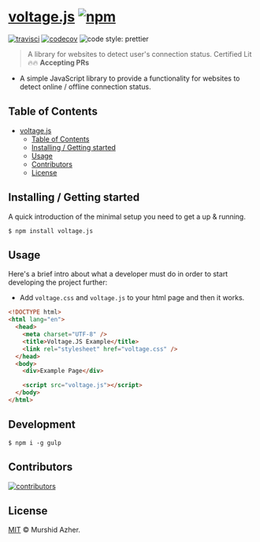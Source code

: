 # [voltage.js](https://github.com/murshidazher/voltage.js) [![npm](https://img.shields.io/npm/v/voltage.svg?label=&color=0080FF)](https://github.com/murshidazher/voltage.js/releases/latest)

[![travisci](https://img.shields.io/travis/com/murshidazher/voltage.js/master?style=flat-square)](https://travis-ci.com/)
[![codecov](https://img.shields.io/codecov/c/gh/murshidazher/voltage.js/master?logo=codecov&style=flat-square&token=L8FWILY45J)](https://codecov.io/gh/murshidazher/voltage.js)
![code style: prettier](https://img.shields.io/badge/code_style-prettier-ff69b4.svg?style=flat-square)

> A library for websites to detect user's connection status. Certified Lit 🔥🔥 **Accepting PRs**

- A simple JavaScript library to provide a functionality for websites to detect online / offline connection status.

## Table of Contents

- [voltage.js](#voltagejs-)
  - [Table of Contents](#table-of-contents)
  - [Installing / Getting started](#installing--getting-started)
  - [Usage](#usage)
  - [Contributors](#contributors)
  - [License](#license)

## Installing / Getting started

A quick introduction of the minimal setup you need to get a up & running.

```shell
$ npm install voltage.js
```

## Usage

Here's a brief intro about what a developer must do in order to start developing the project further:

- Add `voltage.css` and `voltage.js` to your html page and then it works.

```html
<!DOCTYPE html>
<html lang="en">
  <head>
    <meta charset="UTF-8" />
    <title>Voltage.JS Example</title>
    <link rel="stylesheet" href="voltage.css" />
  </head>
  <body>
    <div>Example Page</div>

    <script src="voltage.js"></script>
  </body>
</html>
```

## Development

```shell
$ npm i -g gulp
```

## Contributors

[![contributors](https://contrib.rocks/image?repo=murshidazher/voltage.js)](https://github.com/murshidazher/voltage.js/graphs/contributors)

## License

[MIT](https://github.com/murshidazher/voltage.js/blob/master/LICENSE) © Murshid Azher.
